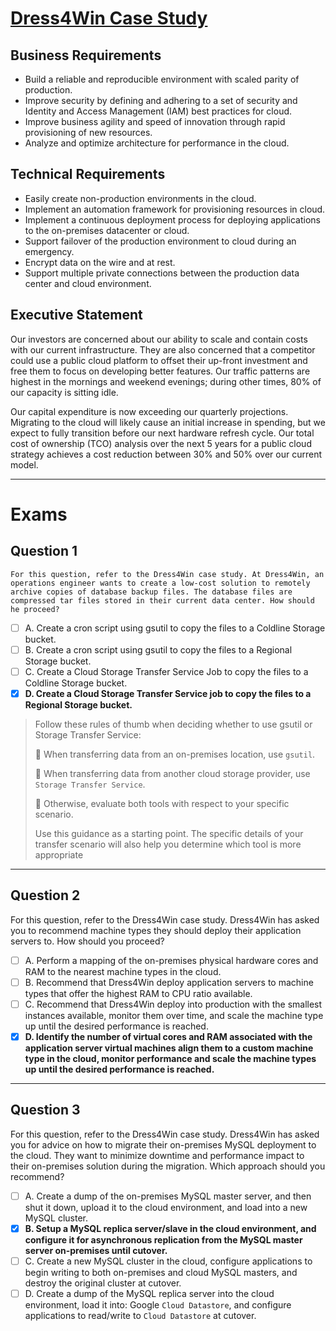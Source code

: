 # [Dress4Win Case Study](https://cloud.google.com/certification/guides/cloud-architect/casestudy-dress4win-rev2)

## Business Requirements

 - Build a reliable and reproducible environment with scaled parity of production.
- Improve security by defining and adhering to a set of security and Identity and Access Management (IAM) best practices for cloud.
- Improve business agility and speed of innovation through rapid provisioning of new resources.
- Analyze and optimize architecture for performance in the cloud.

## Technical Requirements
- Easily create non-production environments in the cloud.
- Implement an automation framework for provisioning resources in cloud.
- Implement a continuous deployment process for deploying applications to the on-premises datacenter or cloud.
- Support failover of the production environment to cloud during an emergency.
- Encrypt data on the wire and at rest.
- Support multiple private connections between the production data center and cloud environment.

## Executive Statement
Our investors are concerned about our ability to scale and contain costs with our current infrastructure. They are also concerned that a competitor could use a public cloud platform to offset their up-front investment and free them to focus on developing better features. Our traffic patterns are highest in the mornings and weekend evenings; during other times, 80% of our capacity is sitting idle.

Our capital expenditure is now exceeding our quarterly projections. Migrating to the cloud will likely cause an initial increase in spending, but we expect to fully transition before our next hardware refresh cycle. Our total cost of ownership (TCO) analysis over the next 5 years for a public cloud strategy achieves a cost reduction between 30% and 50% over our current model.

---
# Exams
## Question 1
```
For this question, refer to the Dress4Win case study. At Dress4Win, an operations engineer wants to create a low-cost solution to remotely archive copies of database backup files. The database files are compressed tar files stored in their current data center. How should he proceed?
```

- [ ] A. Create a cron script using gsutil to copy the files to a Coldline Storage bucket.
- [ ] B. Create a cron script using gsutil to copy the files to a Regional Storage bucket.
- [ ] C. Create a Cloud Storage Transfer Service Job to copy the files to a Coldline Storage bucket.
- [x] **D. Create a Cloud Storage Transfer Service job to copy the files to a Regional Storage bucket.**

> Follow these rules of thumb when deciding whether to use gsutil or Storage Transfer Service:  
>
> 📌 When transferring data from an on-premises location, use `gsutil`.
>
> 📌 When transferring data from another cloud storage provider, use `Storage Transfer Service`.
>
> 📌 Otherwise, evaluate both tools with respect to your specific scenario. 
>
> Use this guidance as a starting point. The specific details of your transfer scenario will also help you
determine which tool is more appropriate

---
## Question 2
For this question, refer to the Dress4Win case study. Dress4Win has asked you to recommend machine types they should deploy their application servers to. How should you proceed?

- [ ] A. Perform a mapping of the on-premises physical hardware cores and RAM to the nearest machine types in the cloud.
- [ ] B. Recommend that Dress4Win deploy application servers to machine types that offer the highest RAM to CPU ratio available.
- [ ] C. Recommend that Dress4Win deploy into production with the smallest instances available, monitor them over time, and scale the machine type up until the desired performance is reached.
- [x] **D. Identify the number of virtual cores and RAM associated with the application server virtual machines align them to a custom machine type in the cloud, monitor performance and scale the machine types up until the desired performance is reached.**

---
## Question 3
For this question, refer to the Dress4Win case study.
Dress4Win has asked you for advice on how to migrate their on-premises MySQL deployment to the cloud. They want to minimize downtime and performance impact to their on-premises solution during the migration. Which approach should you recommend?

- [ ] A. Create a dump of the on-premises MySQL master server, and then shut it down, upload it to the cloud environment, and load into a new MySQL cluster.
- [x] **B. Setup a MySQL replica server/slave in the cloud environment, and configure it for asynchronous replication from the MySQL master server on-premises until cutover.**
- [ ] C. Create a new MySQL cluster in the cloud, configure applications to begin writing to both on-premises and cloud MySQL masters, and destroy the original cluster at cutover.
- [ ] D. Create a dump of the MySQL replica server into the cloud environment, load it into: Google `Cloud Datastore`, and configure applications to read/write to `Cloud Datastore` at cutover.